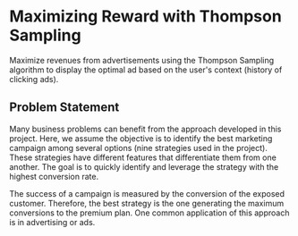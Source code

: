 # Maximizing Reward with Thompson Sampling

Maximize revenues from advertisements using the Thompson Sampling algorithm to display the optimal ad based on the user's context (history of clicking ads).

## Problem Statement

Many business problems can benefit from the approach developed in this project. Here, we assume the objective is to identify the best marketing campaign among several options (nine strategies used in the project). These strategies have different features that differentiate them from one another. The goal is to quickly identify and leverage the strategy with the highest conversion rate.

The success of a campaign is measured by the conversion of the exposed customer. Therefore, the best strategy is the one generating the maximum conversions to the premium plan. One common application of this approach is in advertising or ads.
